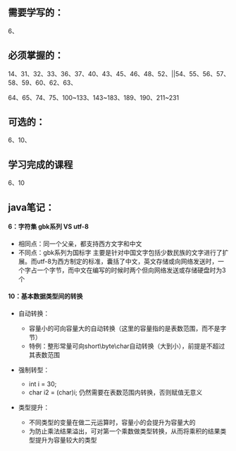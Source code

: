 ## 需要学写的：

6、   

## 必须掌握的：

14、31、32、33、36、37、40、43、45、46、48、52、||54、55、56、57、58、59、60、62、63、

64、65、74、75、100~133、143~183、189、190、211~231

## 可选的：

6、10、



## 学习完成的课程

6、10



## java笔记：

####  6：字符集    gbk系列   VS   utf-8

- 相同点：同一个父亲，都支持西方文字和中文
- 不同点：gbk系列为国标字 主要是针对中国文字包括少数民族的文字进行了扩展。而utf-8为西方制定的标准，囊括了中文，英文存储或向网络发送时，一个字占一个字节，而中文在编写的时候时两个但向网络发送或存储硬盘时为3个

#### 10：基本数据类型间的转换

- 自动转换：

  * 容量小的可向容量大的自动转换（这里的容量指的是表数范围，而不是字节）
  * 特例：整形常量可向short\byte\char自动转换（大到小），前提是不超过其表数范围

- 强制转型：

  * int i = 30;
  * char i2 = (char)i;    仍然需要在表数范围内转换，否则赋值无意义

- 类型提升：

  * 不同类型的变量在做二元运算时，容量小的会提升为容量大的
  * 为防止乘法结果溢出，可对第一个乘数做类型转换，从而将乘积的结果类型提升为容量较大的类型
